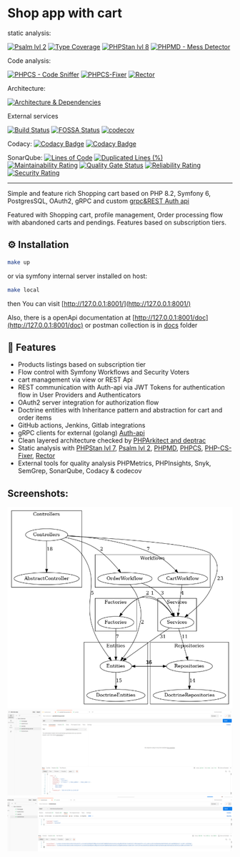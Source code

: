 # Shop app with cart

static analysis:

[![Psalm lvl 2](https://github.com/RafalSalwa/interview-client-php/actions/workflows/psalm.yml/badge.svg)](https://github.com/RafalSalwa/interview-client-php/actions/workflows/psalm.yml)
[![Type Coverage](https://shepherd.dev/github/rafalsalwa/shop/coverage.svg)](https://shepherd.dev/github/rafalsalwa/shop)
[![PHPStan lvl 8](https://github.com/RafalSalwa/interview-client-php/actions/workflows/phpstan.yml/badge.svg)](https://github.com/RafalSalwa/interview-client-php/actions/workflows/phpstan.yml)
[![PHPMD - Mess Detector](https://github.com/RafalSalwa/interview-client-php/actions/workflows/phpmd.yml/badge.svg)](https://github.com/RafalSalwa/interview-client-php/actions/workflows/phpmd.yml)

Code analysis:

[![PHPCS - Code Sniffer](https://github.com/RafalSalwa/interview-client-php/actions/workflows/phpcs.yml/badge.svg)](https://github.com/RafalSalwa/interview-client-php/actions/workflows/phpcs.yml)
[![PHPCS-Fixer](https://github.com/RafalSalwa/Shop/actions/workflows/php-cs-fixer.yml/badge.svg)](https://github.com/RafalSalwa/Shop/actions/workflows/php-cs-fixer.yml)
[![Rector](https://github.com/RafalSalwa/Shop/actions/workflows/rector.yaml/badge.svg)](https://github.com/RafalSalwa/Shop/actions/workflows/rector.yaml)

Architecture:

[![Architecture & Dependencies](https://github.com/RafalSalwa/interview-client-php/actions/workflows/architecture_dependencies.yml/badge.svg)](https://github.com/RafalSalwa/interview-client-php/actions/workflows/architecture_dependencies.yml)

External services

[![Build Status](https://jenkins.salwa.com.pl/job/Shop/badge/icon?subject=Jenkins)](https://jenkins.salwa.com.pl/job/Shop/)
[![FOSSA Status](https://app.fossa.com/api/projects/git%2Bgithub.com%2FRafalSalwa%2Finterview-client-php.svg?type=shield&issueType=license)](https://app.fossa.com/projects/git%2Bgithub.com%2FRafalSalwa%2Finterview-client-php?ref=badge_shield&issueType=license)
[![codecov](https://codecov.io/gh/RafalSalwa/interview-client-php/graph/badge.svg?token=DOR8PFOKFQ)](https://codecov.io/gh/RafalSalwa/interview-client-php)

Codacy:
[![Codacy Badge](https://app.codacy.com/project/badge/Grade/7621ab51388d4f4aa5b0528030eb5f57)](https://app.codacy.com/gh/RafalSalwa/interview-client-php/dashboard?utm_source=gh&utm_medium=referral&utm_content=&utm_campaign=Badge_grade)
[![Codacy Badge](https://app.codacy.com/project/badge/Coverage/7621ab51388d4f4aa5b0528030eb5f57)](https://app.codacy.com/gh/RafalSalwa/interview-client-php/dashboard?utm_source=gh&utm_medium=referral&utm_content=&utm_campaign=Badge_coverage)


SonarQube: [![Lines of Code](https://sonarcloud.io/api/project_badges/measure?project=RafalSalwa_Shop&metric=ncloc)](https://sonarcloud.io/summary/new_code?id=RafalSalwa_Shop)
[![Duplicated Lines (%)](https://sonarcloud.io/api/project_badges/measure?project=RafalSalwa_Shop&metric=duplicated_lines_density)](https://sonarcloud.io/summary/new_code?id=RafalSalwa_Shop)
[![Maintainability Rating](https://sonarcloud.io/api/project_badges/measure?project=RafalSalwa_Shop&metric=sqale_rating)](https://sonarcloud.io/summary/new_code?id=RafalSalwa_Shop)
[![Quality Gate Status](https://sonarcloud.io/api/project_badges/measure?project=RafalSalwa_Shop&metric=alert_status)](https://sonarcloud.io/summary/new_code?id=RafalSalwa_Shop)
[![Reliability Rating](https://sonarcloud.io/api/project_badges/measure?project=RafalSalwa_Shop&metric=reliability_rating)](https://sonarcloud.io/summary/new_code?id=RafalSalwa_Shop)
[![Security Rating](https://sonarcloud.io/api/project_badges/measure?project=RafalSalwa_Shop&metric=security_rating)](https://sonarcloud.io/summary/new_code?id=RafalSalwa_Shop)

---

Simple and feature rich Shopping cart based on PHP 8.2, Symfony 6, PostgresSQL, OAuth2, gRPC and custom [grpc&REST Auth api](https://github.com/RafalSalwa/auth-api)

Featured with Shopping cart, profile management, Order processing flow with abandoned carts and pendings. Features based on subscription tiers.

## ⚙️ Installation
```bash
make up
```
or via symfony internal server installed on host:
```bash
make local
```

then You can visit [http://127.0.0.1:8001/](http://127.0.0.1:8001/)

Also, there is a openApi documentation at [http://127.0.0.1:8001/doc](http://127.0.0.1:8001/doc) or postman collection is in [docs](docs/RSShop.postman_collection.json) folder

## 🎯 Features
- Products listings based on subscription tier
- Flow control with Symfony Workflows and Security Voters
- cart management via view or REST Api
- REST communication with Auth-api via JWT Tokens for authentication flow in User Providers and Authenticators
- OAuth2 server integration for authorization flow
- Doctrine entities with Inheritance pattern and abstraction for cart and order items
- GitHub actions, Jenkins, Gitlab integrations
- gRPC clients for external (golang) [Auth-api](https://github.com/RafalSalwa/auth-api)
- Clean layered architecture checked by [PHPArkitect and deptrac](.github/workflows/architecture_dependencies.yml)
- Static analysis with [PHPStan lvl 7](.github/workflows/phpstan.yml), [Psalm lvl 2](.github/workflows/psalm.yml), [PHPMD](.github/workflows/phpmd.yml), [PHPCS](.github/workflows/phpcs.yml), [PHP-CS-Fixer](.github/workflows/php-cs-fixer.yml), [Rector](.github/workflows/rector.yaml)
- External tools for quality analysis PHPMetrics, PHPInsights, Snyk, SemGrep, SonarQube, Codacy & codecov


## Screenshots:
![deptrac](docs/deptrack.png)
![REST](docs/rest.png)
![grpc](docs/grpc.png)

